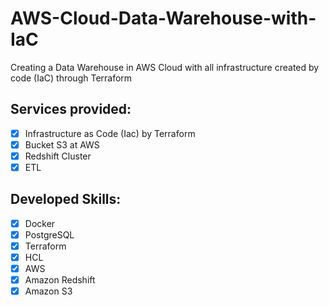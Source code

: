 # AWS-Cloud-Data-Warehouse-with-IaC
Creating a Data Warehouse in AWS Cloud with all infrastructure created by code (IaC) through Terraform

## Services provided:
- [x] Infrastructure as Code (Iac) by Terraform
- [x] Bucket S3 at AWS
- [x] Redshift Cluster
- [x] ETL

## Developed Skills:
- [x] Docker
- [x] PostgreSQL
- [x] Terraform
- [x] HCL
- [x] AWS
- [x] Amazon Redshift
- [x] Amazon S3
